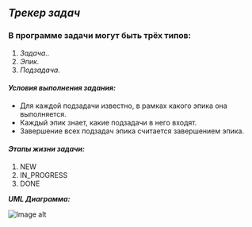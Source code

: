 ## *Трекер задач*

### В программе задачи могут быть трёх типов:
1. *_Задача._.*
2. *_Эпик_.*
3. *_Подзадача_.*    

#### ___**Условия выполнения задания:**___

* Для каждой подзадачи известно, в рамках какого эпика она выполняется.
* Каждый эпик знает, какие подзадачи в него входят.
* Завершение всех подзадач эпика считается завершением эпика.
####  ___**Этапы жизни задачи:**___
1. NEW
2. IN_PROGRESS
3. DONE

___**UML Диаграмма:**___

![Image alt](https://github.com/{Olik1}/{picture}/raw/{main}/{path}/model.png)

